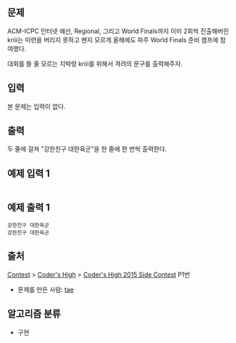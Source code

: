 ## 문제
ACM-ICPC 인터넷 예선, Regional, 그리고 World Finals까지 이미 2회씩 진출해버린 kriii는 미련을 버리지 못하고 왠지 모르게 올해에도 파주 World Finals 준비 캠프에 참여했다.

대회를 뜰 줄 모르는 지박령 kriii를 위해서 격려의 문구를 출력해주자.


## 입력
본 문제는 입력이 없다.

## 출력
두 줄에 걸쳐 "강한친구 대한육군"을 한 줄에 한 번씩 출력한다.

## 예제 입력 1
```

```

## 예제 출력 1
```
강한친구 대한육군
강한친구 대한육군
```

## 출처
[Contest](https://www.acmicpc.net/category/45) > [Coder's High](https://www.acmicpc.net/category/215) > [Coder's High 2015 Side Contest](https://www.acmicpc.net/category/detail/1335) P1번
- 문제를 만든 사람: [tae](https://www.acmicpc.net/user/tae)

## 알고리즘 분류
- 구현